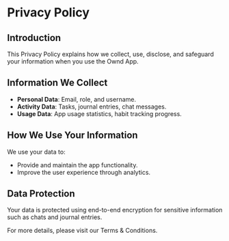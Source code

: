 # Privacy Policy

## Introduction
This Privacy Policy explains how we collect, use, disclose, and safeguard your information when you use the Ownd App.

## Information We Collect
- **Personal Data**: Email, role, and username.
- **Activity Data**: Tasks, journal entries, chat messages.
- **Usage Data**: App usage statistics, habit tracking progress.

## How We Use Your Information
We use your data to:
- Provide and maintain the app functionality.
- Improve the user experience through analytics.

## Data Protection
Your data is protected using end-to-end encryption for sensitive information such as chats and journal entries.

For more details, please visit our Terms & Conditions.
